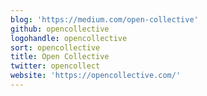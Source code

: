 ```yaml
---
blog: 'https://medium.com/open-collective'
github: opencollective
logohandle: opencollective
sort: opencollective
title: Open Collective
twitter: opencollect
website: 'https://opencollective.com/'
---
```

